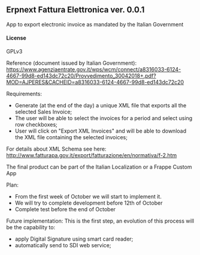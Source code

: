 ## Erpnext Fattura Elettronica ver. 0.0.1

App to export electronic invoice as mandated by the Italian Government

#### License

GPLv3

Reference (document issued by Italian Government):
https://www.agenziaentrate.gov.it/wps/wcm/connect/a8316033-6124-4667-99d8-ed143dc72c20/Provvedimento_30042018+.pdf?MOD=AJPERES&CACHEID=a8316033-6124-4667-99d8-ed143dc72c20

Requirements:

- Generate (at the end of the day) a unique XML file that exports all the selected Sales Invoice;
- The user will be able to select the invoices for a period and select using row checkboxes;
- User will click on "Export XML Invoices" and will be able to download the XML file containing the selected invoices;

For details about XML Schema see here:
http://www.fatturapa.gov.it/export/fatturazione/en/normativa/f-2.htm

The final product can be part of the Italian Localization or a Frappe Custom App

Plan:
- From the first week of October we will start to implement it.
- We will try to complete development before 12th of October
- Complete test before the end of October

Future implementation:
This is the first step, an evolution of this process will be the capability to:
- apply Digital Signature using smart card reader;
- automatically send to SDI web service;
